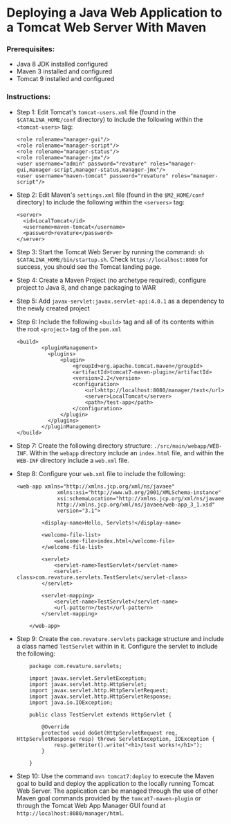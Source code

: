 # Deploying a Java Web Application to a Tomcat Web Server With Maven

### Prerequisites:
  - Java 8 JDK installed configured
  - Maven 3 installed and configured
  - Tomcat 9 installed and configured
	
	
### Instructions:
  - Step 1: Edit Tomcat's `tomcat-users.xml` file (found in the `$CATALINA_HOME/conf` directory) to include the following within the `<tomcat-users>` tag:

	```
	<role rolename="manager-gui"/>
	<role rolename="manager-script"/>
	<role rolename="manager-status"/>
	<role rolename="manager-jmx"/>
	<user username="admin" password="revature" roles="manager-gui,manager-script,manager-status,manager-jmx"/>
	<user username="maven-tomcat" password="revature" roles="manager-script"/>
	```


  - Step 2: Edit Maven's `settings.xml` file (found in the `$M2_HOME/conf` directory) to include the following within the `<servers>` tag:

	```
	<server>
	  <id>LocalTomcat</id>
	  <username>maven-tomcat</username>
	  <password>revature</password>
	</server>
	```

  - Step 3: Start the Tomcat Web Server by running the command: `sh $CATALINA_HOME/bin/startup.sh`. Check `https://localhost:8080` for success, you should see the Tomcat landing page.


  - Step 4: Create a Maven Project (no archetype required), configure project to Java 8, and change packaging to WAR


  - Step 5: Add `javax-servlet:javax.servlet-api:4.0.1` as a dependency to the newly created project


  - Step 6: Include the following `<build>` tag and all of its contents within the root `<project>` tag of the `pom.xml`

	```
	<build>
            <pluginManagement>
              <plugins>
                  <plugin>
                      <groupId>org.apache.tomcat.maven</groupId>
                      <artifactId>tomcat7-maven-plugin</artifactId>
                      <version>2.2</version>
                      <configuration>
                          <url>http://localhost:8080/manager/text</url>
                          <server>LocalTomcat</server>
                          <path>/test-app</path>
                      </configuration>
                  </plugin>
              </plugins>
            </pluginManagement>
	</build>
	```


  - Step 7: Create the following directory structure: `./src/main/webapp/WEB-INF`. Within the `webapp` directory include an `index.html` file, and within the `WEB-INF` directory include a `web.xml` file.


  - Step 8: Configure your `web.xml` file to include the following:

	```
	<web-app xmlns="http://xmlns.jcp.org/xml/ns/javaee"
                 xmlns:xsi="http://www.w3.org/2001/XMLSchema-instance"
                 xsi:schemaLocation="http://xmlns.jcp.org/xml/ns/javaee
                 http://xmlns.jcp.org/xml/ns/javaee/web-app_3_1.xsd"
                 version="3.1">

            <display-name>Hello, Servlets!</display-name>
            
            <welcome-file-list>
                <welcome-file>index.html</welcome-file>
            </welcome-file-list>

            <servlet>
                <servlet-name>TestServlet</servlet-name>
                <servlet-class>com.revature.servlets.TestServlet</servlet-class>
            </servlet>

            <servlet-mapping>
                <servlet-name>TestServlet</servlet-name>
                <url-pattern>/test</url-pattern>
            </servlet-mapping>

        </web-app>
	```


  - Step 9: Create the `com.revature.servlets` package structure and include a class named `TestServlet` within in it. Configure the servlet to include the following:

	```
        package com.revature.servlets;

        import javax.servlet.ServletException;
        import javax.servlet.http.HttpServlet;
        import javax.servlet.http.HttpServletRequest;
        import javax.servlet.http.HttpServletResponse;
        import java.io.IOException;
        
        public class TestServlet extends HttpServlet {
        
            @Override
            protected void doGet(HttpServletRequest req, HttpServletResponse resp) throws ServletException, IOException {
                resp.getWriter().write("<h1>/test works!</h1>");
            }
            
        }
	```

  - Step 10: Use the command `mvn tomcat7:deploy` to execute the Maven goal to build and deploy the application to the locally running Tomcat Web Server. The application can be managed through the use of other Maven goal commands provided by the `tomcat7-maven-plugin` or through the Tomcat Web App Manager GUI found at `http://localhost:8080/manager/html`.


